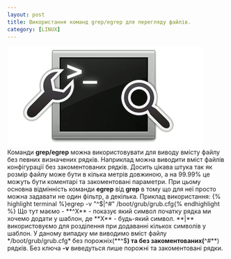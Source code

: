 ```yaml
---
layout: post
title: Використання команд grep/egrep для перегляду файлів.
category: [LINUX]
---
```

![terminal logo](/assets/media/terminal.png?style=head)  
Команди **grep/egrep** можна використовувати для виводу вмісту файлу без певних визначених рядків.<!--more--> Наприклад можна виводити вміст файлів конфігурації без закоментованих рядків. Досить цікава штука так як розмір файлу може бути в кілька метрів довжиною, а на 99.99% це можуть бути коментарі та закоментовані параметри. При цьому основна відмінність команди **egrep** від **grep** в тому що для неї просто можна задавати не один фільтр, а декілька. Приклад використання:
    {% highlight terminal %}egrep -v "^$|^#" /boot/grub/grub.cfg{% endhighlight %}
Що тут маємо - **^X** - показує який символ початку рядка ми хочемо додати у шаблон, де **X** - будь-який символ.
**|** використовуємо для розділення при додаванні кількох символів у шаблон.
У даному випадку ми виводимо вміст файлу */boot/grub/grub.cfg* без порожніх(**^$**) та без закоментованих(**^#**) рядків.
Без ключа **-v** виведуться лише порожні та закоментовані рядки.
